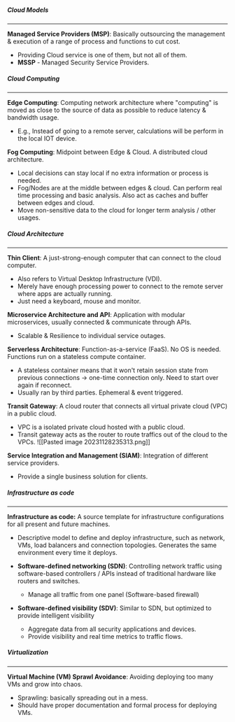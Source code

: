 ##### Cloud Models
---
**Managed Service Providers (MSP)**:  Basically outsourcing the management & execution of a range of process and functions to cut cost.
- Providing Cloud service is one of them, but not all of them.
- **MSSP** - Managed Security Service Providers. 

##### Cloud Computing
---
**Edge Computing**: Computing network architecture where "computing" is moved as close to the source of data as possible to reduce latency & bandwidth usage.
- E.g., Instead of going to a remote server, calculations will be perform in the local IOT device.

**Fog Computing**: Midpoint between Edge & Cloud. A distributed cloud architecture.
- Local decisions can stay local if no extra information or process is needed.
- Fog/Nodes are at the middle between edges & cloud. Can perform real time processing and basic analysis. Also act as caches and buffer between edges and cloud.
- Move non-sensitive data to the cloud for longer term analysis / other usages.

##### Cloud Architecture
---
**Thin Client**: A just-strong-enough computer that can connect to the cloud computer.
- Also refers to Virtual Desktop Infrastructure (VDI).
- Merely have enough processing power to connect to the remote server where apps are actually running.
- Just need a keyboard, mouse and monitor.

**Microservice Architecture and API**: Application with modular microservices, usually connected & communicate through APIs.
- Scalable & Resilience to individual service outages.

**Serverless Architecture**: Function-as-a-service (FaaS). No OS is needed. Functions run on a stateless compute container.
- A stateless container means that it won't retain session state from previous connections -> one-time connection only. Need to start over again if reconnect.
- Usually ran by third parties. Ephemeral & event triggered.

**Transit Gateway**: A cloud router that connects all virtual private cloud (VPC) in a public cloud.
- VPC is a isolated private cloud hosted with a public cloud.
- Transit gateway acts as the router to route traffics out of the cloud to the VPCs.
 ![[Pasted image 20231128235313.png]]

**Service Integration and Management (SIAM)**: Integration of different service providers.
- Provide a single business solution for clients.


##### Infrastructure as code
---
**Infrastructure as code:** A source template for infrastructure configurations for all present and future machines.
- Descriptive model to define and deploy infrastructure, such as network, VMs, load balancers and connection topologies. Generates the same environment every time it deploys.

- **Software-defined networking (SDN)**: Controlling network traffic using software-based controllers / APIs instead of traditional hardware like routers and switches.
	- Manage all traffic from one panel (Software-based firewall)
  
- **Software-defined visibility (SDV)**: Similar to SDN, but optimized to provide intelligent visibility
	- Aggregate data from all security applications and devices.
	- Provide visibility and real time metrics to traffic flows.


##### Virtualization
---
**Virtual Machine (VM) Sprawl Avoidance**: Avoiding deploying too many VMs and grow into chaos.
- Sprawling: basically spreading out in a mess.
- Should have proper documentation and formal process for deploying VMs.


